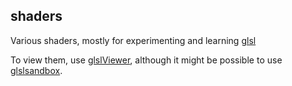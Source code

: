 shaders
---

Various shaders, mostly for experimenting and learning [glsl](https://www.khronos.org/opengl/wiki/Core_Language_(GLSL))

To view them, use [glslViewer](https://github.com/patriciogonzalezvivo/glslViewer),
although it might be possible to use [glslsandbox](http://glslsandbox.com).

